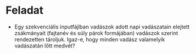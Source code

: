 # Feladat
- Egy szekvenciális inputfájlban vadászok adott napi vadászatain elejtett zsákmányait (fajtanév és súly párok formájában) vadászok szerint rendezetten tároljuk. Igaz-e, hogy minden vadász valamelyik vadászatán lőtt medvét?